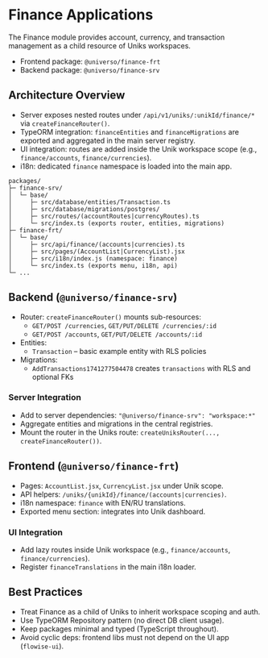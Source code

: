 # Finance Applications

The Finance module provides account, currency, and transaction management as a child resource of Uniks workspaces.

- Frontend package: `@universo/finance-frt`
- Backend package: `@universo/finance-srv`

## Architecture Overview

- Server exposes nested routes under `/api/v1/uniks/:unikId/finance/*` via `createFinanceRouter()`.
- TypeORM integration: `financeEntities` and `financeMigrations` are exported and aggregated in the main server registry.
- UI integration: routes are added inside the Unik workspace scope (e.g., `finance/accounts`, `finance/currencies`).
- i18n: dedicated `finance` namespace is loaded into the main app.

```
packages/
├─ finance-srv/
│  └─ base/
│     ├─ src/database/entities/Transaction.ts
│     ├─ src/database/migrations/postgres/
│     ├─ src/routes/(accountRoutes|currencyRoutes).ts
│     └─ src/index.ts (exports router, entities, migrations)
├─ finance-frt/
│  └─ base/
│     ├─ src/api/finance/(accounts|currencies).ts
│     ├─ src/pages/(AccountList|CurrencyList).jsx
│     ├─ src/i18n/index.js (namespace: finance)
│     └─ src/index.ts (exports menu, i18n, api)
└─ ...
```

## Backend (`@universo/finance-srv`)

- Router: `createFinanceRouter()` mounts sub-resources:
  - `GET/POST /currencies`, `GET/PUT/DELETE /currencies/:id`
  - `GET/POST /accounts`, `GET/PUT/DELETE /accounts/:id`
- Entities:
  - `Transaction` – basic example entity with RLS policies
- Migrations:
  - `AddTransactions1741277504478` creates `transactions` with RLS and optional FKs

### Server Integration

- Add to server dependencies: `"@universo/finance-srv": "workspace:*"`
- Aggregate entities and migrations in the central registries.
- Mount the router in the Uniks route: `createUniksRouter(..., createFinanceRouter())`.

## Frontend (`@universo/finance-frt`)

- Pages: `AccountList.jsx`, `CurrencyList.jsx` under Unik scope.
- API helpers: `/uniks/{unikId}/finance/(accounts|currencies)`.
- i18n namespace: `finance` with EN/RU translations.
- Exported menu section: integrates into Unik dashboard.

### UI Integration

- Add lazy routes inside Unik workspace (e.g., `finance/accounts`, `finance/currencies`).
- Register `financeTranslations` in the main i18n loader.

## Best Practices

- Treat Finance as a child of Uniks to inherit workspace scoping and auth.
- Use TypeORM Repository pattern (no direct DB client usage).
- Keep packages minimal and typed (TypeScript throughout).
- Avoid cyclic deps: frontend libs must not depend on the UI app (`flowise-ui`).


